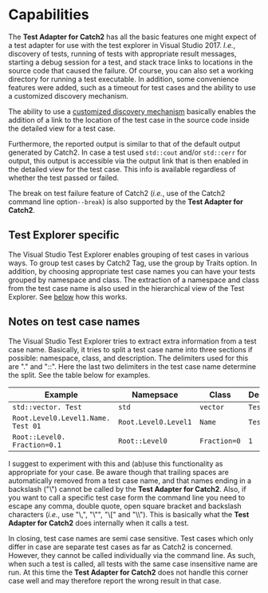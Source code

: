# Capabilities

The **Test Adapter for Catch2** has all the basic features one might expect of a test adapter for use with the test explorer in Visual Studio 2017. _I.e._, discovery of tests, running of tests with appropriate result messages, starting a debug session for a test, and stack trace links to locations in the source code that caused the failure. Of course, you can also set a working directory for running a test executable. In addition, some convenience features were added, such as a timeout for test cases and the ability to use a customized discovery mechanism.

The ability to use a [customized discovery mechanism](Settings.md#discovercommandline) basically enables the addition of a link to the location of the test case in the source code inside the detailed view for a test case.

Furthermore, the reported output is similar to that of the default output generated by Catch2. In case a test used `std::cout` and/or `std::cerr` for output, this output is accessible via the output link that is then enabled in the detailed view for the test case. This info is available regardless of whether the test passed or failed.

The break on test failure feature of Catch2 (_i.e._, use of the Catch2 command line option`--break`) is also supported by the **Test Adapter for Catch2**.

## Test Explorer specific

The Visual Studio Test Explorer enables grouping of test cases in various ways. To group test cases by Catch2 Tag, use the group by Traits option. In addition, by choosing appropriate test case names you can have your tests grouped by namespace and class. The extraction of a namespace and class from the test case name is also used in the hierarchical view of the Test Explorer. See [below](#notes-on-test-case-names) how this works.

## Notes on test case names

The Visual Studio Test Explorer tries to extract extra information from a test case name. Basically, it tries to split a test case name into three sections if possible: namespace, class, and description. The delimiters used for this are "." and "::". Here the last two delimiters in the test case name determine the split. See the table below for examples.

| Example | Namepsace | Class | Description |
|---------|-----------|-------|-------------|
| `std::vector. Test` | `std` | `vector` | `Test` |
| `Root.Level0.Level1.Name. Test 01` | `Root.Level0.Level1` | `Name` | `Test 01` |
|  `Root::Level0. Fraction=0.1` | `Root::Level0` |  `Fraction=0` |  `1` |

I suggest to experiment with this and (ab)use this functionality as appropriate for your case. Be aware though that trailing spaces are automatically removed from a test case name, and that names ending in a backslash ("\\") cannot be called by the **Test Adapter for Catch2**. Also, if you want to call a specific test case form the command line you need to escape any comma, double quote, open square bracket and backslash characters (_i.e._, use "\\,", "\\"", "\\[" and "\\\\"). This is basically what the **Test Adapter for Catch2** does internally when it calls a test.

In closing, test case names are semi case sensitive. Test cases which only differ in case are separate test cases as far as Catch2 is concerned. However, they cannot be called individually via the command line. As such, when such a test is called, all tests with the same case insensitive name are run. At this time the **Test Adapter for Catch2** does not handle this corner case well and may therefore report the wrong result in that case.